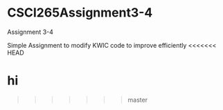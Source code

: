 CSCI265Assignment3-4
====================

Assignment 3-4

Simple Assignment to modify KWIC code to improve efficiently
<<<<<<< HEAD


hi
=======
>>>>>>> master
